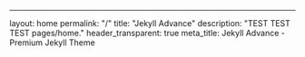 ---
layout: home
permalink: "/"
title: "Jekyll Advance"
description: "TEST TEST TEST pages/home."
header_transparent: true
meta_title: Jekyll Advance - Premium Jekyll Theme

